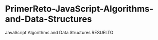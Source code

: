 # PrimerReto-JavaScript-Algorithms-and-Data-Structures
JavaScript Algorithms and Data Structures RESUELTO 
